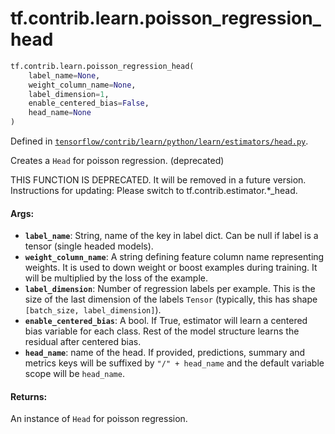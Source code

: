 <div itemscope itemtype="http://developers.google.com/ReferenceObject">
<meta itemprop="name" content="tf.contrib.learn.poisson_regression_head" />
<meta itemprop="path" content="Stable" />
</div>

# tf.contrib.learn.poisson_regression_head

``` python
tf.contrib.learn.poisson_regression_head(
    label_name=None,
    weight_column_name=None,
    label_dimension=1,
    enable_centered_bias=False,
    head_name=None
)
```



Defined in [`tensorflow/contrib/learn/python/learn/estimators/head.py`](/code/stable/tensorflow/contrib/learn/python/learn/estimators/head.py).

Creates a `Head` for poisson regression. (deprecated)

THIS FUNCTION IS DEPRECATED. It will be removed in a future version.
Instructions for updating:
Please switch to tf.contrib.estimator.*_head.

#### Args:

* <b>`label_name`</b>: String, name of the key in label dict. Can be null if label
      is a tensor (single headed models).
* <b>`weight_column_name`</b>: A string defining feature column name representing
    weights. It is used to down weight or boost examples during training. It
    will be multiplied by the loss of the example.
* <b>`label_dimension`</b>: Number of regression labels per example. This is the size
    of the last dimension of the labels `Tensor` (typically, this has shape
    `[batch_size, label_dimension]`).
* <b>`enable_centered_bias`</b>: A bool. If True, estimator will learn a centered
    bias variable for each class. Rest of the model structure learns the
    residual after centered bias.
* <b>`head_name`</b>: name of the head. If provided, predictions, summary and metrics
    keys will be suffixed by `"/" + head_name` and the default variable scope
    will be `head_name`.


#### Returns:

An instance of `Head` for poisson regression.